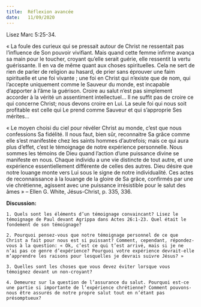 ```yaml
---
title:  Réflexion avancée
date:   11/09/2020
---
```


Lisez Marc 5:25-34.

« La foule des curieux qui se pressait autour de Christ ne ressentait pas l’influence de Son pouvoir vivifiant. Mais quand cette femme infirme avança sa main pour le toucher, croyant qu’elle serait guérie, elle ressentit la vertu guérissante. Il en va de même quant aux choses spirituelles. Cela ne sert de rien de parler de religion au hasard, de prier sans éprouver une faim spirituelle et une foi vivante ; une foi en Christ qui n’existe que de nom, qui l’accepte uniquement comme le Sauveur du monde, est incapable d’apporter à l’âme la guérison. Croire au salut n’est pas simplement accorder à la vérité un assentiment intellectuel… Il ne suffit pas de croire ce qui concerne Christ; nous devons croire en Lui. La seule foi qui nous soit profitable est celle qui Le prend comme Sauveur et qui s’approprie Ses mérites…

« Le moyen choisi du ciel pour révéler Christ au monde, c’est que nous confessions Sa fidélité. Il nous faut, bien sûr, reconnaitre Sa grâce comme elle s’est manifestée chez les saints hommes d’autrefois; mais ce qui aura plus d’effet, c’est le témoignage de notre expérience personnelle. Nous sommes les témoins de Dieu quand l’action d’une puissance divine se manifeste en nous. Chaque individu a une vie distincte de tout autre, et une expérience essentiellement différente de celles des autres. Dieu désire que notre louange monte vers Lui sous le signe de notre individualité. Ces actes de reconnaissance à la louange de la gloire de Sa grâce, confirmés par une vie chrétienne, agissent avec une puissance irrésistible pour le salut des âmes » – Ellen G. White, Jésus-Christ, p. 335, 336.

**Discussion:**

`1. Quels sont les éléments d’un témoignage convaincant? Lisez le témoignage de Paul devant Agrippa dans Actes 26:1-23. Quel était le fondement de son témoignage?`

`2. Pourquoi pensez-vous que notre témoignage personnel de ce que Christ a fait pour nous est si puissant? Comment, cependant, répondez-vous à la question: « Ok, c’est ce qui t’est arrivé, mais si je ne n’ai pas ce genre d’expérience? Pourquoi votre expérience devrait-elle m’apprendre les raisons pour lesquelles je devrais suivre Jésus? »`

`3. Quelles sont les choses que vous devez éviter lorsque vous témoignez devant un non-croyant?`

`4. Demeurez sur la question de l’assurance du salut. Pourquoi est-ce une partie si importante de l’expérience chrétienne? Comment pouvons-nous être assurés de notre propre salut tout en n’étant pas présomptueux?`
